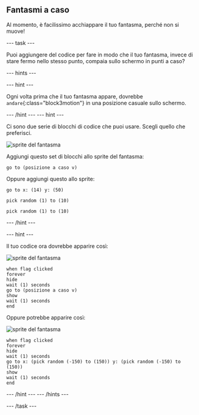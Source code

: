 ## Fantasmi a caso

Al momento, è facilissimo acchiappare il tuo fantasma, perché non si muove!

--- task ---

Puoi aggiungere del codice per fare in modo che il tuo fantasma, invece di stare fermo nello stesso punto, compaia sullo schermo in punti a caso?

--- hints ---


--- hint ---

Ogni volta prima che il tuo fantasma appare, dovrebbe `andare`{:class="block3motion"} in una posizione casuale sullo schermo.

--- /hint --- --- hint ---

Ci sono due serie di blocchi di codice che puoi usare. Scegli quello che preferisci.

![sprite del fantasma](images/ghost-sprite.png)

Aggiungi questo set di blocchi allo sprite del fantasma:

```blocks3
go to (posizione a caso v)
```

Oppure aggiungi questo allo sprite:

```blocks3
go to x: (14) y: (50)

pick random (1) to (10)

pick random (1) to (10)
```

--- /hint ---

--- hint ---

Il tuo codice ora dovrebbe apparire così:

![sprite del fantasma](images/ghost-sprite.png)

```blocks3
when flag clicked
forever
hide
wait (1) seconds
go to (posizione a caso v)
show
wait (1) seconds
end
```

Oppure potrebbe apparire così:

![sprite del fantasma](images/ghost-sprite.png)

```blocks3
when flag clicked
forever
hide
wait (1) seconds
go to x: (pick random (-150) to (150)) y: (pick random (-150) to (150))
show
wait (1) seconds
end
```

--- /hint --- --- /hints ---

--- /task ---